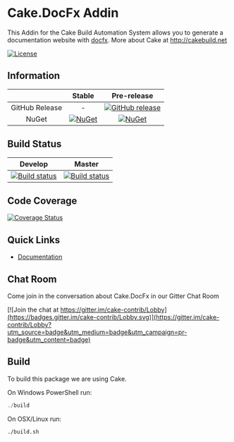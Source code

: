 # Cake.DocFx Addin

This Addin for the Cake Build Automation System allows you to generate a documentation website with [docfx](http://dotnet.github.io/docfx/index.html). More about Cake at http://cakebuild.net

[![License](http://img.shields.io/:license-mit-blue.svg)](http://cake-contrib.mit-license.org)

## Information

||Stable|Pre-release|
|:--:|:--:|:--:|
|GitHub Release|-|[![GitHub release](https://img.shields.io/github/release/cake-contrib/Cake.DocFx.svg)](https://github.com/cake-contrib/Cake.DocFx/releases/latest)|
|NuGet|[![NuGet](https://img.shields.io/nuget/v/Cake.DocFx.svg)](https://www.nuget.org/packages/Cake.DocFx)|[![NuGet](https://img.shields.io/nuget/vpre/Cake.DocFx.svg)](https://www.nuget.org/packages/Cake.DocFx)|

## Build Status

|Develop|Master|
|:--:|:--:|
|[![Build status](https://ci.appveyor.com/api/projects/status/clgjyeqo4n0j232i/branch/develop?svg=true)](https://ci.appveyor.com/project/cakecontrib/cake-docfx/branch/develop)|[![Build status](https://ci.appveyor.com/api/projects/status/clgjyeqo4n0j232i/branch/develop?svg=true)](https://ci.appveyor.com/project/cakecontrib/cake-docfx/branch/master)|

## Code Coverage

[![Coverage Status](https://coveralls.io/repos/github/cake-contrib/Cake.DocFx/badge.svg?branch=develop)](https://coveralls.io/github/cake-contrib/Cake.DocFx?branch=develop)

## Quick Links

- [Documentation](https://cake-contrib.github.io/Cake.DocFx)

## Chat Room

Come join in the conversation about Cake.DocFx in our Gitter Chat Room

[![Join the chat at https://gitter.im/cake-contrib/Lobby](https://badges.gitter.im/cake-contrib/Lobby.svg)](https://gitter.im/cake-contrib/Lobby?utm_source=badge&utm_medium=badge&utm_campaign=pr-badge&utm_content=badge)

## Build

To build this package we are using Cake.

On Windows PowerShell run:

```powershell
./build
```

On OSX/Linux run:

```bash
./build.sh
```

